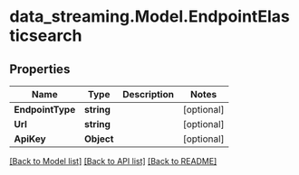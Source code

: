 # data_streaming.Model.EndpointElasticsearch

## Properties

Name | Type | Description | Notes
------------ | ------------- | ------------- | -------------
**EndpointType** | **string** |  | [optional] 
**Url** | **string** |  | [optional] 
**ApiKey** | **Object** |  | [optional] 

[[Back to Model list]](../README.md#documentation-for-models) [[Back to API list]](../README.md#documentation-for-api-endpoints) [[Back to README]](../README.md)

